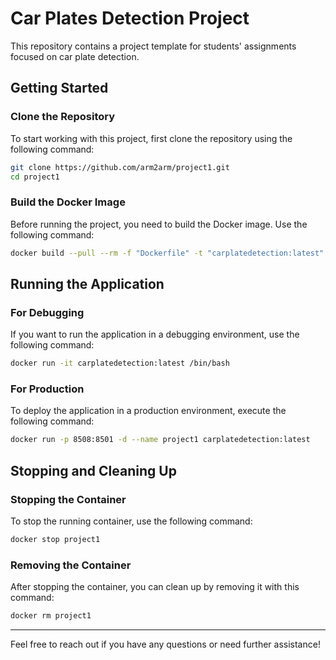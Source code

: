 # Car Plates Detection Project

This repository contains a project template for students' assignments focused on car plate detection.

## Getting Started

### Clone the Repository
To start working with this project, first clone the repository using the following command:

```bash
git clone https://github.com/arm2arm/project1.git
cd project1
```

### Build the Docker Image
Before running the project, you need to build the Docker image. Use the following command:

```bash
docker build --pull --rm -f "Dockerfile" -t "carplatedetection:latest" "."
```

## Running the Application

### For Debugging
If you want to run the application in a debugging environment, use the following command:

```bash
docker run -it carplatedetection:latest /bin/bash
```

### For Production
To deploy the application in a production environment, execute the following command:

```bash
docker run -p 8508:8501 -d --name project1 carplatedetection:latest
```

## Stopping and Cleaning Up

### Stopping the Container
To stop the running container, use the following command:

```bash
docker stop project1
```

### Removing the Container
After stopping the container, you can clean up by removing it with this command:

```bash
docker rm project1
```

---

Feel free to reach out if you have any questions or need further assistance!

